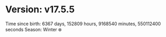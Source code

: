 # Version: v17.5.5
Time since birth: 6367 days, 152809 hours, 9168540 minutes, 550112400 seconds
Season: Winter ❄️
